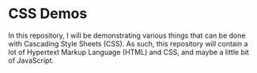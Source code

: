 # CSS Demos

In this repository, I will be demonstrating various things that can be done with 
Cascading Style Sheets (CSS). As such, this repository will contain a lot of 
Hypertext Markup Language (HTML) and CSS, and maybe a little bit of JavaScript.

